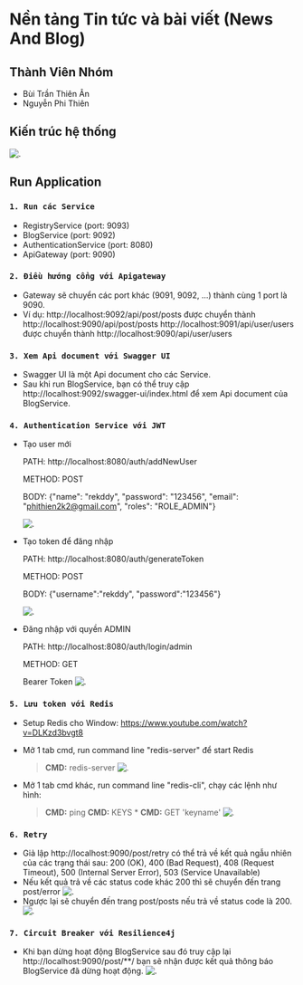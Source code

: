 # Nền tảng Tin tức và bài viết (News And Blog)

## Thành Viên Nhóm
- Bùi Trần Thiên Ân
- Nguyễn Phi Thiên
## Kiến trúc hệ thống
  ![.](demo-images/ktpm.png)
## Run Application

### `1. Run các Service`
+ RegistryService (port: 9093)
+ BlogService (port: 9092)
+ AuthenticationService (port: 8080)
+ ApiGateway (port: 9090)

### `2. Điều hướng cổng với Apigateway`
+ Gateway sẽ chuyển các port khác (9091, 9092, ...) thành cùng 1 port là 9090.
+ Ví dụ:
http://localhost:9092/api/post/posts được chuyển thành http://localhost:9090/api/post/posts 
http://localhost:9091/api/user/users được chuyển thành http://localhost:9090/api/user/users


### `3. Xem Api document với Swagger UI`
+ Swagger UI là một Api document cho các Service.
+ Sau khi run BlogService, bạn có thể truy cập http://localhost:9092/swagger-ui/index.html để xem Api document của BlogService.


### `4. Authentication Service với JWT`
+ Tạo user mới
  
  PATH: http://localhost:8080/auth/addNewUser
  
  METHOD: POST
  
  BODY: {"name": "rekddy", "password": "123456", "email": "phithien2k2@gmail.com", "roles": "ROLE_ADMIN"}
  
  ![.](demo-images/add-new-user.PNG)
+ Tạo token để đăng nhập
  
  PATH: http://localhost:8080/auth/generateToken
  
  METHOD: POST
  
  BODY: {"username":"rekddy", "password":"123456"}
  
  ![.](demo-images/generate-token.PNG)
+ Đăng nhập với quyền ADMIN
  
  PATH: http://localhost:8080/auth/login/admin
  
  METHOD: GET
  
  Bearer Token
  ![.](demo-images/login-admin.PNG)

### `5. Lưu token với Redis`
+ Setup Redis cho Window:
   https://www.youtube.com/watch?v=DLKzd3bvgt8

+ Mở 1 tab cmd, run command line "redis-server" để start Redis
  > **CMD:** redis-server
  ![.](demo-images/redis-server.PNG)
+ Mở 1 tab cmd khác, run command line "redis-cli", chạy các lệnh như hình:
  > **CMD:** ping
  > **CMD:** KEYS *
  > **CMD:** GET 'keyname'
  ![.](demo-images/redis-client.PNG)

### `6. Retry`
+ Giả lập http://localhost:9090/post/retry có thể trả về kết quả ngẫu nhiên của các trạng thái sau: 200 (OK), 400 (Bad Request), 408 (Request Timeout), 500 (Internal Server Error), 503 (Service Unavailable)
+ Nếu kết quả trả về các status code khác 200 thì sẽ chuyển đến trang post/error
  ![.](demo-images/retry.PNG)
+ Ngược lại sẽ chuyển đến trang post/posts nếu trả về status code là 200.
  ![.](demo-images/retry-success.PNG)

### `7. Circuit Breaker với Resilience4j`
+ Khi bạn dừng hoạt động BlogService sau đó truy cập lại http://localhost:9090/post/**/ bạn sẽ nhận được kết quả thông báo BlogService đã dừng hoạt động.
  ![.](demo-images/circuit-breaker.PNG)
